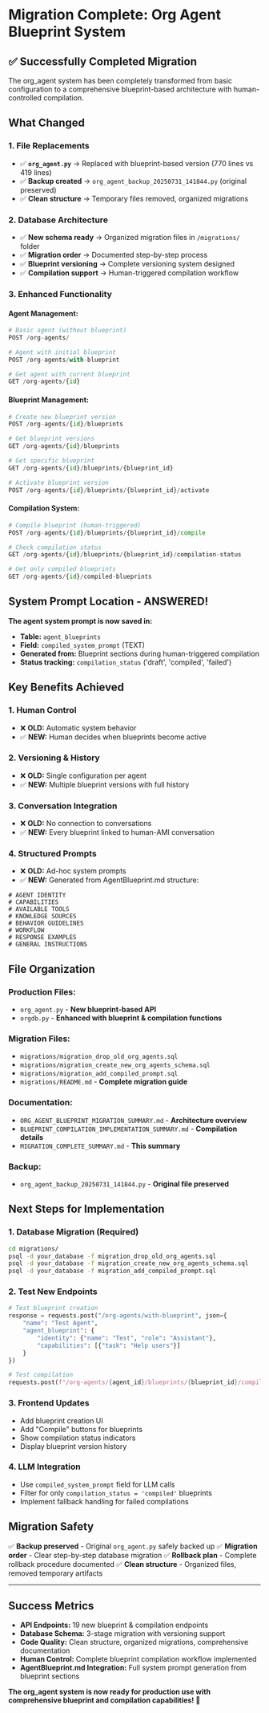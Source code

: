 # Migration Complete: Org Agent Blueprint System

## ✅ **Successfully Completed Migration**

The org_agent system has been completely transformed from basic configuration to a comprehensive blueprint-based architecture with human-controlled compilation.

## **What Changed**

### **1. File Replacements**
- ✅ **`org_agent.py`** → Replaced with blueprint-based version (770 lines vs 419 lines)
- ✅ **Backup created** → `org_agent_backup_20250731_141844.py` (original preserved)
- ✅ **Clean structure** → Temporary files removed, organized migrations

### **2. Database Architecture**
- ✅ **New schema ready** → Organized migration files in `/migrations/` folder
- ✅ **Migration order** → Documented step-by-step process
- ✅ **Blueprint versioning** → Complete versioning system designed
- ✅ **Compilation support** → Human-triggered compilation workflow

### **3. Enhanced Functionality**

#### **Agent Management:**
```python
# Basic agent (without blueprint)
POST /org-agents/ 

# Agent with initial blueprint
POST /org-agents/with-blueprint

# Get agent with current blueprint
GET /org-agents/{id}
```

#### **Blueprint Management:**
```python
# Create new blueprint version
POST /org-agents/{id}/blueprints

# Get blueprint versions  
GET /org-agents/{id}/blueprints

# Get specific blueprint
GET /org-agents/{id}/blueprints/{blueprint_id}

# Activate blueprint version
POST /org-agents/{id}/blueprints/{blueprint_id}/activate
```

#### **Compilation System:**
```python
# Compile blueprint (human-triggered)
POST /org-agents/{id}/blueprints/{blueprint_id}/compile

# Check compilation status
GET /org-agents/{id}/blueprints/{blueprint_id}/compilation-status

# Get only compiled blueprints
GET /org-agents/{id}/compiled-blueprints
```

## **System Prompt Location - ANSWERED!**

**The agent system prompt is now saved in:**
- **Table:** `agent_blueprints` 
- **Field:** `compiled_system_prompt` (TEXT)
- **Generated from:** Blueprint sections during human-triggered compilation
- **Status tracking:** `compilation_status` ('draft', 'compiled', 'failed')

## **Key Benefits Achieved**

### **1. Human Control**
- ❌ **OLD:** Automatic system behavior
- ✅ **NEW:** Human decides when blueprints become active

### **2. Versioning & History**
- ❌ **OLD:** Single configuration per agent
- ✅ **NEW:** Multiple blueprint versions with full history

### **3. Conversation Integration**
- ❌ **OLD:** No connection to conversations
- ✅ **NEW:** Every blueprint linked to human-AMI conversation

### **4. Structured Prompts**
- ❌ **OLD:** Ad-hoc system prompts
- ✅ **NEW:** Generated from AgentBlueprint.md structure:

```
# AGENT IDENTITY
# CAPABILITIES  
# AVAILABLE TOOLS
# KNOWLEDGE SOURCES
# BEHAVIOR GUIDELINES
# WORKFLOW
# RESPONSE EXAMPLES
# GENERAL INSTRUCTIONS
```

## **File Organization**

### **Production Files:**
- `org_agent.py` - **New blueprint-based API**
- `orgdb.py` - **Enhanced with blueprint & compilation functions**

### **Migration Files:**
- `migrations/migration_drop_old_org_agents.sql`
- `migrations/migration_create_new_org_agents_schema.sql` 
- `migrations/migration_add_compiled_prompt.sql`
- `migrations/README.md` - **Complete migration guide**

### **Documentation:**
- `ORG_AGENT_BLUEPRINT_MIGRATION_SUMMARY.md` - **Architecture overview**
- `BLUEPRINT_COMPILATION_IMPLEMENTATION_SUMMARY.md` - **Compilation details**
- `MIGRATION_COMPLETE_SUMMARY.md` - **This summary**

### **Backup:**
- `org_agent_backup_20250731_141844.py` - **Original file preserved**

## **Next Steps for Implementation**

### **1. Database Migration** (Required)
```bash
cd migrations/
psql -d your_database -f migration_drop_old_org_agents.sql
psql -d your_database -f migration_create_new_org_agents_schema.sql  
psql -d your_database -f migration_add_compiled_prompt.sql
```

### **2. Test New Endpoints**
```python
# Test blueprint creation
response = requests.post("/org-agents/with-blueprint", json={
    "name": "Test Agent",
    "agent_blueprint": {
        "identity": {"name": "Test", "role": "Assistant"},
        "capabilities": [{"task": "Help users"}]
    }
})

# Test compilation
requests.post(f"/org-agents/{agent_id}/blueprints/{blueprint_id}/compile")
```

### **3. Frontend Updates**
- Add blueprint creation UI
- Add "Compile" buttons for blueprints
- Show compilation status indicators
- Display blueprint version history

### **4. LLM Integration**  
- Use `compiled_system_prompt` field for LLM calls
- Filter for only `compilation_status = 'compiled'` blueprints
- Implement fallback handling for failed compilations

## **Migration Safety**

✅ **Backup preserved** - Original `org_agent.py` safely backed up
✅ **Migration order** - Clear step-by-step database migration
✅ **Rollback plan** - Complete rollback procedure documented
✅ **Clean structure** - Organized files, removed temporary artifacts

---

## **Success Metrics**

- **API Endpoints:** 19 new blueprint & compilation endpoints
- **Database Schema:** 3-stage migration with versioning support  
- **Code Quality:** Clean structure, organized migrations, comprehensive documentation
- **Human Control:** Complete blueprint compilation workflow implemented
- **AgentBlueprint.md Integration:** Full system prompt generation from blueprint sections

**The org_agent system is now ready for production use with comprehensive blueprint and compilation capabilities! 🚀**